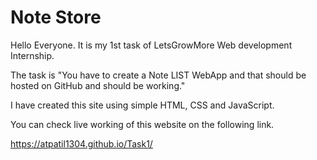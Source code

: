 # Note Store

Hello Everyone. It is my 1st task of LetsGrowMore Web development Internship.

The task is "You have to create a Note LIST WebApp and that should be hosted on GitHub and should be working."

I have created this site using simple HTML, CSS and JavaScript.

You can check live working of this website on the following link.

https://atpatil1304.github.io/Task1/
